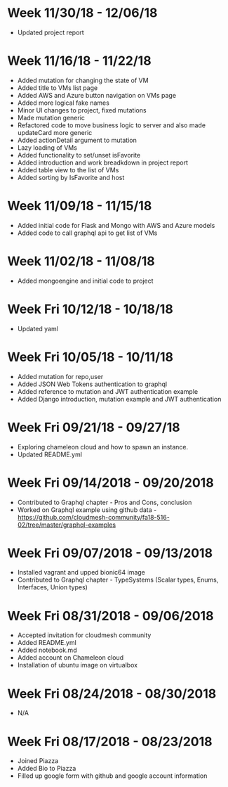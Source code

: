 # Week 11/30/18 - 12/06/18
* Updated project report

# Week 11/16/18 - 11/22/18
* Added mutation for changing the state of VM
* Added title to VMs list page
* Added AWS and Azure button navigation on VMs page
* Added more logical fake names
* Minor UI changes to project, fixed mutations
* Made mutation generic
* Refactored code to move business logic to server and also made updateCard more generic
* Added actionDetail argument to mutation
* Lazy loading of VMs
* Added functionality to set/unset isFavorite
* Added introduction and work breadkdown in project report
* Added table view to the list of VMs
* Added sorting by IsFavorite and host

# Week 11/09/18 - 11/15/18
* Added initial code for Flask and Mongo with AWS and Azure models
* Added code to call graphql api to get list of VMs

# Week 11/02/18 - 11/08/18
* Added mongoengine and initial code to project

# Week Fri 10/12/18 - 10/18/18
* Updated yaml

# Week Fri 10/05/18 - 10/11/18
* Added mutation for repo,user
* Added JSON Web Tokens authentication to graphql
* Added reference to mutation and JWT authentication example
* Added Django introduction, mutation example and JWT authentication

# Week Fri 09/21/18 - 09/27/18
* Exploring chameleon cloud and how to spawn an instance.
* Updated README.yml

# Week Fri 09/14/2018 - 09/20/2018
* Contributed to Graphql chapter - Pros and Cons, conclusion
* Worked on Graphql example using github data - https://github.com/cloudmesh-community/fa18-516-02/tree/master/graphql-examples

# Week Fri 09/07/2018 - 09/13/2018
* Installed vagrant and upped bionic64 image
* Contributed to Graphql chapter - TypeSystems (Scalar types, Enums, Interfaces, Union types)

# Week Fri 08/31/2018 - 09/06/2018
* Accepted invitation for cloudmesh community
* Added README.yml
* Added notebook.md
* Added account on Chameleon cloud
* Installation of ubuntu image on virtualbox

# Week Fri 08/24/2018 - 08/30/2018
* N/A

# Week Fri 08/17/2018 - 08/23/2018
* Joined Piazza
* Added Bio to Piazza
* Filled up google form with github and google account information


